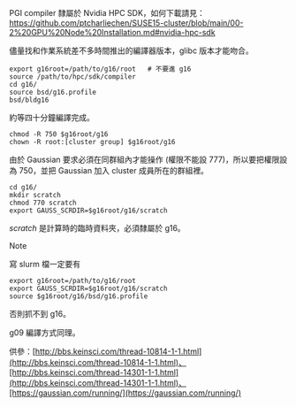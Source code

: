 PGI compiler 隸屬於 Nvidia HPC SDK，如何下載請見：
https://github.com/ptcharliechen/SUSE15-cluster/blob/main/00-2%20GPU%20Node%20Installation.md#nvidia-hpc-sdk

儘量找和作業系統差不多時間推出的編譯器版本，glibc 版本才能吻合。

```
export g16root=/path/to/g16/root   # 不要進 g16
source /path/to/hpc/sdk/compiler
cd g16/
source bsd/g16.profile
bsd/bldg16
```

約等四十分鐘編譯完成。

```
chmod -R 750 $g16root/g16
chown -R root:[cluster group] $g16root/g16
```

由於 Gaussian 要求必須在同群組內才能操作 (權限不能設 777)，所以要把權限設為 750，並把 Gaussian 加入 cluster 成員所在的群組裡。

```
cd g16/
mkdir scratch
chmod 770 scratch
export GAUSS_SCRDIR=$g16root/g16/scratch
```

*scratch* 是計算時的臨時資料夾，必須隸屬於 g16。

> [!NOTE]
> 寫 slurm 檔一定要有
> ```
> export g16root=/path/to/g16/root
> export GAUSS_SCRDIR=$g16root/g16/scratch
> source $g16root/g16/bsd/g16.profile
> ```
> 否則抓不到 g16。

g09 編譯方式同理。

供參：[http://bbs.keinsci.com/thread-10814-1-1.html](http://bbs.keinsci.com/thread-10814-1-1.html)、[http://bbs.keinsci.com/thread-14301-1-1.html](http://bbs.keinsci.com/thread-14301-1-1.html)、[https://gaussian.com/running/](https://gaussian.com/running/)
